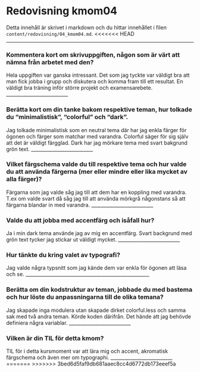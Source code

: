 ---
---
Redovisning kmom04
=========================

Detta innehåll är skrivet i markdown och du hittar innehållet i filen `content/redovisning/04_kmom04.md`.
<<<<<<< HEAD

__________________________
<h3>Kommentera kort om skrivuppgiften, någon som är värt att nämna från arbetet med den?</h3>
Hela uppgiften var ganska intressant. Det som jag tyckte var väldigt bra att man fick jobba i grupp och diskutera och komma fram till ett resultat. En väldigt bra träning inför större projekt och examensarebete.
__________________________
<h3>Berätta kort om din tanke bakom respektive teman, hur tolkade du “minimalistisk”, “colorful” och “dark”.</h3>
Jag tolkade minimalistisk som en neutral  tema där har jag enkla färger för ögonen och färger som matchar med varandra. Colorful säger för sig själv att det är väldigt färgglad. Dark har jag mörkare tema med svart bakgrund grön text.
__________________________
<h3>Vilket färgschema valde du till respektive tema och hur valde du att använda färgerna (mer eller mindre eller lika mycket av alla färger)?</h3>
Färgarna som jag valde såg jag till att dem har en koppling med varandra. T.ex om valde svart då såg jag till att använda mörkgrå någonstans så att färgarna blandar in med varandra.
__________________________
<h3>Valde du att jobba med accentfärg och isåfall hur?</h3>
Ja i min dark tema använde jag av mig en accentfärg. Svart backgrund med grön text tycker jag stickar ut väldigt mycket.
__________________________
<h3>Hur tänkte du kring valet av typografi?</h3>
Jag valde några typsnitt som jag kände dem var enkla för ögonen att läsa och se.
____________________________________________________
<h3>Berätta om din kodstruktur av teman, jobbade du med bastema och hur löste du anpassningarna till de olika temana?</h3>
Jag skapade inga modulera utan skapade dirket colorful.less och samma sak med två andra teman. Körde koden därifrån. Det hände att jag behövde definiera några variablar.
__________________________
<h3>Vilken är din TIL för detta kmom?</h3>
TIL för i detta kursmoment var att lära mig och accent, akromatisk färgschema och även mer om typographi.
__________________________
=======
>>>>>>> 3bed6d5faf9db681aaec8cc4d6772db173eeef5a

